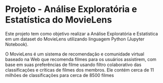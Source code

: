 # Projeto - Análise Exploratória e Estatística do MovieLens

Este projeto tem como objetivo realizar a Análise Exploratória e Estatística em um dataset do MovieLens utilizando linguagem Python (Jupyter Notebook).

O MovieLens é um sistema de recomendação e comunidade virtual baseado na Web que recomenda filmes para os usuários assistirem, com base em suas preferências de filme usando filtro colaborativo das classificações e críticas de filmes dos membros. Ele contém cerca de 11 milhões de classificações para cerca de 8500 filmes
